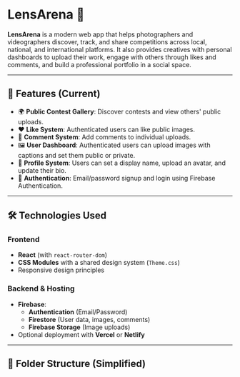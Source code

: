 # LensArena 📸

**LensArena** is a modern web app that helps photographers and videographers discover, track, and share competitions across local, national, and international platforms. It also provides creatives with personal dashboards to upload their work, engage with others through likes and comments, and build a professional portfolio in a social space.

---

## 🚀 Features (Current)

- 🌍 **Public Contest Gallery**: Discover contests and view others' public uploads.
- ❤️ **Like System**: Authenticated users can like public images.
- 💬 **Comment System**: Add comments to individual uploads.
- 🖼 **User Dashboard**: Authenticated users can upload images with captions and set them public or private.
- 👤 **Profile System**: Users can set a display name, upload an avatar, and update their bio.
- 🔐 **Authentication**: Email/password signup and login using Firebase Authentication.

---

## 🛠 Technologies Used

### Frontend
- **React** (with `react-router-dom`)
- **CSS Modules** with a shared design system (`Theme.css`)
- Responsive design principles

### Backend & Hosting
- **Firebase**:
  - **Authentication** (Email/Password)
  - **Firestore** (User data, images, comments)
  - **Firebase Storage** (Image uploads)
- Optional deployment with **Vercel** or **Netlify**

---

## 📁 Folder Structure (Simplified)


